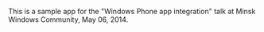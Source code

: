 This is a sample app for the "Windows Phone app integration" talk at Minsk Windows Community, May 06, 2014.